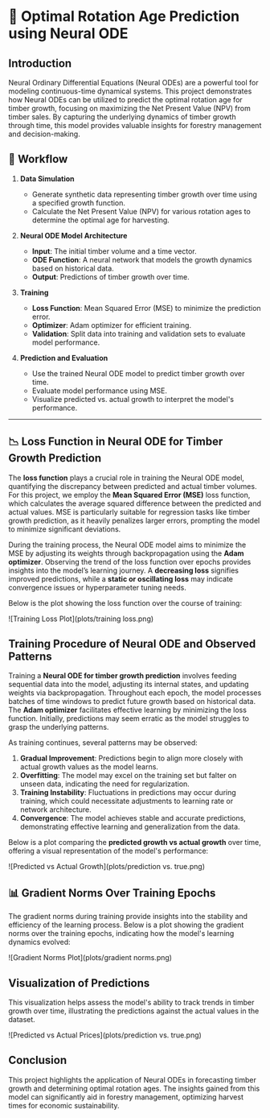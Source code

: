 # 🌲 Optimal Rotation Age Prediction using Neural ODE

## Introduction

Neural Ordinary Differential Equations (Neural ODEs) are a powerful tool for modeling continuous-time dynamical systems. This project demonstrates how Neural ODEs can be utilized to predict the optimal rotation age for timber growth, focusing on maximizing the Net Present Value (NPV) from timber sales. By capturing the underlying dynamics of timber growth through time, this model provides valuable insights for forestry management and decision-making.

## 🔄 Workflow

1. **Data Simulation**  
   - Generate synthetic data representing timber growth over time using a specified growth function.
   - Calculate the Net Present Value (NPV) for various rotation ages to determine the optimal age for harvesting.

2. **Neural ODE Model Architecture**  
   - **Input**: The initial timber volume and a time vector.
   - **ODE Function**: A neural network that models the growth dynamics based on historical data.
   - **Output**: Predictions of timber growth over time.

3. **Training**  
   - **Loss Function**: Mean Squared Error (MSE) to minimize the prediction error.
   - **Optimizer**: Adam optimizer for efficient training.
   - **Validation**: Split data into training and validation sets to evaluate model performance.

4. **Prediction and Evaluation**  
   - Use the trained Neural ODE model to predict timber growth over time.
   - Evaluate model performance using MSE.
   - Visualize predicted vs. actual growth to interpret the model's performance.

---

## 📉 Loss Function in Neural ODE for Timber Growth Prediction

The **loss function** plays a crucial role in training the Neural ODE model, quantifying the discrepancy between predicted and actual timber volumes. For this project, we employ the **Mean Squared Error (MSE)** loss function, which calculates the average squared difference between the predicted and actual values. MSE is particularly suitable for regression tasks like timber growth prediction, as it heavily penalizes larger errors, prompting the model to minimize significant deviations.

During the training process, the Neural ODE model aims to minimize the MSE by adjusting its weights through backpropagation using the **Adam optimizer**. Observing the trend of the loss function over epochs provides insights into the model’s learning journey. A **decreasing loss** signifies improved predictions, while a **static or oscillating loss** may indicate convergence issues or hyperparameter tuning needs.

Below is the plot showing the loss function over the course of training:

![Training Loss Plot](plots/training loss.png)

## Training Procedure of Neural ODE and Observed Patterns

Training a **Neural ODE for timber growth prediction** involves feeding sequential data into the model, adjusting its internal states, and updating weights via backpropagation. Throughout each epoch, the model processes batches of time windows to predict future growth based on historical data. The **Adam optimizer** facilitates effective learning by minimizing the loss function. Initially, predictions may seem erratic as the model struggles to grasp the underlying patterns.

As training continues, several patterns may be observed:
1. **Gradual Improvement**: Predictions begin to align more closely with actual growth values as the model learns.
2. **Overfitting**: The model may excel on the training set but falter on unseen data, indicating the need for regularization.
3. **Training Instability**: Fluctuations in predictions may occur during training, which could necessitate adjustments to learning rate or network architecture.
4. **Convergence**: The model achieves stable and accurate predictions, demonstrating effective learning and generalization from the data.

Below is a plot comparing the **predicted growth vs actual growth** over time, offering a visual representation of the model's performance:

![Predicted vs Actual Growth](plots/prediction vs. true.png)

## 📊 Gradient Norms Over Training Epochs

The gradient norms during training provide insights into the stability and efficiency of the learning process. Below is a plot showing the gradient norms over the training epochs, indicating how the model's learning dynamics evolved:

![Gradient Norms Plot](plots/gradient norms.png)

## Visualization of Predictions

This visualization helps assess the model's ability to track trends in timber growth over time, illustrating the predictions against the actual values in the dataset.

![Predicted vs Actual Prices](plots/prediction vs. true.png)

## Conclusion

This project highlights the application of Neural ODEs in forecasting timber growth and determining optimal rotation ages. The insights gained from this model can significantly aid in forestry management, optimizing harvest times for economic sustainability.


